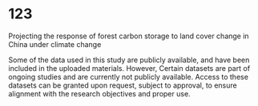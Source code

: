 # 123
Projecting the response of forest carbon storage to land cover change in China under climate change

Some of the data used in this study are publicly available, and have been included in the uploaded materials. However, Certain datasets are part of ongoing studies and are currently not publicly available. Access to these datasets can be granted upon request, subject to approval, to ensure alignment with the research objectives and proper use.
